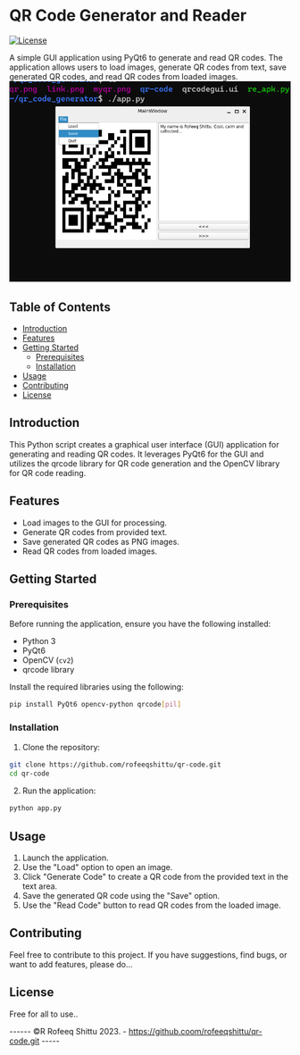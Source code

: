 # QR Code Generator and Reader

[![License](https://img.shields.io/badge/license-MIT-blue.svg)](LICENSE)

A simple GUI application using PyQt6 to generate and read QR codes. The application allows users to load images, generate QR codes from text, save generated QR codes, and read QR codes from loaded images.
![app gui](app_gui.png)

## Table of Contents

- [Introduction](#introduction)
- [Features](#features)
- [Getting Started](#getting-started)
  - [Prerequisites](#prerequisites)
  - [Installation](#installation)
- [Usage](#usage)
- [Contributing](#contributing)
- [License](#license)

## Introduction

This Python script creates a graphical user interface (GUI) application for generating and reading QR codes. It leverages PyQt6 for the GUI and utilizes the qrcode library for QR code generation and the OpenCV library for QR code reading.

## Features

- Load images to the GUI for processing.
- Generate QR codes from provided text.
- Save generated QR codes as PNG images.
- Read QR codes from loaded images.

## Getting Started

### Prerequisites

Before running the application, ensure you have the following installed:

- Python 3
- PyQt6
- OpenCV (`cv2`)
- qrcode library

Install the required libraries using the following:

```bash
pip install PyQt6 opencv-python qrcode[pil]
```

### Installation

1. Clone the repository:

```bash
git clone https://github.com/rofeeqshittu/qr-code.git
cd qr-code
```

2. Run the application:

```bash
python app.py
```

## Usage

1. Launch the application.
2. Use the "Load" option to open an image.
3. Click "Generate Code" to create a QR code from the provided text in the text area.
4. Save the generated QR code using the "Save" option.
5. Use the "Read Code" button to read QR codes from the loaded image.

## Contributing

Feel free to contribute to this project. If you have suggestions, find bugs, or want to add features, please do...

## License

Free for all to use..


------ ©️R Rofeeq Shittu 2023. - https://github.coom/rofeeqshittu/qr-code.git -----
